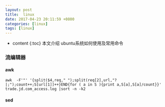 ```yaml
---
layout: post
title:  linux 
date: 2017-04-23 20:11:59 +0800
categories: [linux]
tags: [linux]
---
```


* content
{:toc}
本文介绍 ubuntu系统如何使用及常用命令








### 流编辑器

#### awk

```
awk  -F'"' '{split($4,req," ");split(req[2],url,"?|;");count++;S[url[1]]++}END{for ( a in S ){print a,S[a],S[a]/count}}' trade.jd.com_access.log |sort -n -k2

```

#### sed 

```

```



